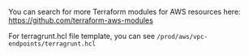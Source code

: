 You can search for more Terraform modules for AWS resources here: https://github.com/terraform-aws-modules

For terragrunt.hcl file template, you can see ```/prod/aws/vpc-endpoints/terragrunt.hcl```
